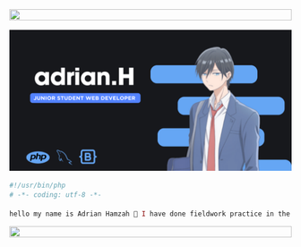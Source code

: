 <img src="https://i.imgur.com/dBaSKWF.gif" height="20" width="100%">



![RYANNNHZ Banner Image](adrian.png)

```php
#!/usr/bin/php
# -*- coding: utf-8 -*-

hello my name is Adrian Hamzah 👋 I have done fieldwork practice in the software engineering lab of muhamadiyah 1 Cikampek vocational high school and now I am continuing my studies as a student at a vocational high school. In the future I am open to doing some projects and cooperation together. 

```


<img src="https://i.imgur.com/dBaSKWF.gif" height="20" width="100%">

